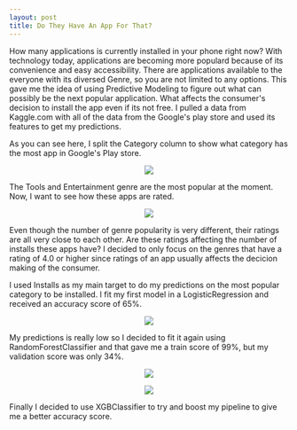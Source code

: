 ```yaml
---
layout: post
title: Do They Have An App For That?
---
```



How many applications is currently installed in your phone right now? With technology today, applications are becoming more populard because
of its convenience and easy accessibility. There are applications available to the everyone with its diversed Genre, so you are not limited 
to any options. This gave me the idea of using Predictive Modeling to figure out what can possibly be the next popular application. What
affects the consumer's decision to install the app even if its not free. I pulled a data from Kaggle.com with all of the data from the 
Google's play store and used its features to get my predictions. 

As you can see here, I split the Category column to show what category has the most app in Google's Play store.

<p align="center">
  <img src="https://raw.githubusercontent.com/hyamynl619/hyamynl619.github.io/master/img/genre1.png">
</p>

The Tools and Entertainment genre are the most popular at the moment. Now, I want to see how these
apps are rated. 

<p align="center">
 <img src="https://raw.githubusercontent.com/hyamynl619/hyamynl619.github.io/master/img/rating%20bar.png">
</p>

Even though the number of genre popularity is very different, their ratings are all very close to each other. Are these ratings affecting 
the number of installs these apps have? I decided to only focus on the genres that have a rating of 4.0 or higher since ratings of an app
usually affects the decicion making of the consumer. 

I used Installs as my main target to do my predictions on the most popular category to be installed.
I fit my first model in a LogisticRegression and received an accuracy score of 65%. 

<p align="center">
 <img src="https://raw.githubusercontent.com/hyamynl619/hyamynl619.github.io/master/img/modelscore2.png">
</p>

My predictions is really low so I decided to fit it again using RandomForestClassifier and that gave me a train score of 99%, but my
validation score was only 34%.

<p align="center">
<img src="https://raw.githubusercontent.com/hyamynl619/hyamynl619.github.io/master/img/randomscore.png">
</p>

<p align="center">
<img src="https://raw.githubusercontent.com/hyamynl619/hyamynl619.github.io/master/img/valscore.png">
</p>

Finally I decided to use XGBClassifier to try and boost my pipeline to give me a better accuracy score. 
